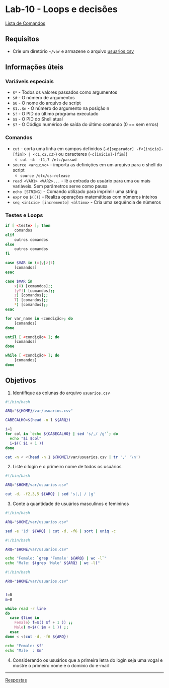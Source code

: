 # Lab-10 - Loops e decisões

[Lista de Comandos](../comandos.md)

## Requisitos

- Crie um diretório `~/var` e armazene o arquivo [usuarios.csv](files/usuarios.csv)

## Informações úteis

### Variáveis especiais

- `$*`  - Todos os valores passados como argumentos
- `$#` - O número de argumentos
- `$0`  - O nome do arquivo de script
- `$1..$n` - O número do argumento na posição n
- `$!` - O PID do último programa executado
- `$$` - O PID do Shell atual
- `$?` - O Código numérico de saída do último comando (0 == sem erros)

### Comandos

- `cut` - corta uma linha em campos definidos (`-d[separador] -f<[inicio]-[fim]> | <c1,c2,c3>`) ou caracteres (`-c[inicio]-[fim]`)
    - `cut -d: -f1,7 /etc/passwd`
- `source <arquivo>` - importa as definições em um arquivo para o shell do script
    - `source /etc/os-release`
- `read <VAR1> <VAR2>...` - lê a entrada do usuário para uma ou mais variáveis.  Sem parâmetros serve como pausa
- `echo [STRING]` - Comando utilizado para imprimir uma string
- `expr` ou `$(())` - Realiza operações matemáticas com números inteiros
- `seq <início> [incremento] <último>` - Cria uma sequência de números

### Testes e Loops

```bash
if [ <teste> ]; then
    comandos
elif
    outros comandos
else
    outros comandos
fi
```

```bash
case $VAR in (x|y|z|t)
    [comandos]
esac
```

```bash
case $VAR in
    x|X) [comandos];;
    [yY]) [comandos];;
    z) [comandos];;
    T) [comandos];;
    *) [comandos];;
esac
```

```bash
for var_name in <condição>; do
    [comandos]
done
```

```bash
until [ <condição> ]; do
    [comandos]
done
```

```bash
while [ <condição> ]; do
    [comandos]
done
```

## Objetivos

1. Identifique as colunas do arquivo `usuarios.csv`

```bash
#!/bin/bash

ARQ="${HOME}/var/usuarios.csv"

CABECALHO=$(head -n 1 ${ARQ})

i=1
for col in `echo ${CABECALHO} | sed 's/,/ /g'`; do
  echo "$i $col"
  i=$(( $i + 1 ))
done

```

```bash
cat -n < <(head -n 1 ${HOME}/var/usuarios.csv | tr ',' '\n')
```

2. Liste o login e o primeiro nome de todos os usuários

```bash
#!/bin/bash

ARQ="$HOME/var/usuarios.csv"

cut -d, -f2,3,5 ${ARQ} | sed 's|,| / |g'
```

3. Conte a quantidade de usuários masculinos e femininos

```bash
#!/bin/bash

ARQ="$HOME/var/usuarios.csv"

sed -e '1d' ${ARQ} | cut -d, -f6 | sort | uniq -c

```

```bash
#!/bin/bash

ARQ="$HOME/var/usuarios.csv"

echo "Female: `grep 'Female' ${ARQ} | wc -l`"
echo "Male: $(grep 'Male' ${ARQ} | wc -l)"

```


```bash
#!/bin/bash

ARQ="$HOME/var/usuarios.csv"


f=0
m=0

while read -r line
do
  case $line in
    Female) f=$(( $f + 1 )) ;;
    Male) m=$(( $m + 1 )) ;;
  esac
done < <(cut -d, -f6 ${ARQ})

echo "Female: $f"
echo "Male  : $m"

```

4. Considerando os usuários que a primeira letra do login seja uma vogal e mostre o primeiro nome e o domínio do e-mail

<!--

```bash
#!/bin/bash

ARQ="${HOME}/var/usuarios.csv"

sed '1d' ${ARQ} | while read line; do
  ini_login=$(echo $line | cut -d, -f2 | cut -c1)
  case ${ini_login} in (a|e|i|o|u)
    nome=$(echo $line | cut -d, -f3)
    dominio=$(echo $line | cut -d, -f5 | cut -d@ -f2)
    echo "${nome} ${dominio}"
  esac
done

```


```bash
sed '1d' ${HOME}/var/usuarios.csv | cut -d, -f2,3,5 | grep "^[aeiou]" | while read line; do echo "$(echo $line | cut -d, -f2) $(echo $line | cut -d, -f3 | sed -e 's/^.*@//')"; done
```

 -->


------------
[Respostas](respostas.md)
